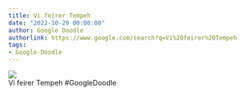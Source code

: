 ```yaml
---
title: Vi feirer Tempeh
date: "2022-10-29 00:00:00"
author: Google Doodle
authorlink: https://www.google.com/search?q=Vi%20feirer%20Tempeh
tags:
- Google-Doodle
---
```

<img src="https://www.google.com/logos/doodles/2022/celebrating-tempeh-6753651837109527.2-l.png" referrerpolicy="no-referrer"><br>Vi feirer Tempeh #GoogleDoodle